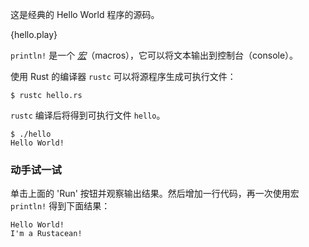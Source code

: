这是经典的 Hello World 程序的源码。

{hello.play}

`println!` 是一个 [*宏*][macros]（macros），它可以将文本输出到控制台（console）。

使用 Rust 的编译器 `rustc` 可以将源程序生成可执行文件：

```
$ rustc hello.rs
```

`rustc` 编译后将得到可执行文件 `hello`。

```
$ ./hello
Hello World!
```

### 动手试一试

单击上面的 'Run' 按钮并观察输出结果。然后增加一行代码，再一次使用宏 `println!` 得到下面结果：
```
Hello World!
I'm a Rustacean!
```

[macros]: ./macros.html
